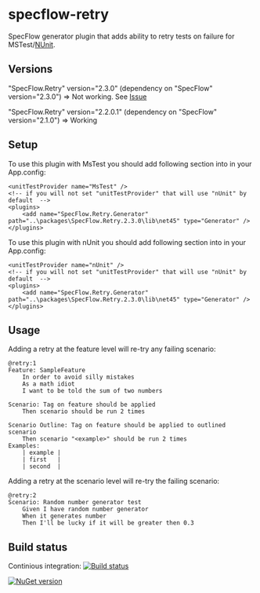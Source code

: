 # specflow-retry
SpecFlow generator plugin that adds ability to retry tests on failure for MSTest/[NUnit](http://nunit.org/).

## Versions
"SpecFlow.Retry" version="2.3.0" (dependency on "SpecFlow" version="2.3.0") => Not working. See [Issue](https://github.com/techtalk/SpecFlow/issues/888)

"SpecFlow.Retry" version="2.2.0.1" (dependency on "SpecFlow" version="2.1.0") => Working

## Setup

To use this plugin with MsTest you should add following section into <specFlow></specFlow> in your App.config:

``` 
<unitTestProvider name="MsTest" />
<!-- if you will not set "unitTestProvider" that will use "nUnit" by default  -->
<plugins>
    <add name="SpecFlow.Retry.Generator" path="..\packages\SpecFlow.Retry.2.3.0\lib\net45" type="Generator" />
</plugins>
```

To use this plugin with nUnit you should add following section into <specFlow></specFlow> in your App.config:

``` 
<unitTestProvider name="nUnit" /> 
<!-- if you will not set "unitTestProvider" that will use "nUnit" by default  -->
<plugins>
    <add name="SpecFlow.Retry.Generator" path="..\packages\SpecFlow.Retry.2.3.0\lib\net45" type="Generator" />
</plugins>
```

## Usage

Adding a retry at the feature level will re-try any failing scenario:

```
@retry:1
Feature: SampleFeature
    In order to avoid silly mistakes
    As a math idiot
    I want to be told the sum of two numbers

Scenario: Tag on feature should be applied
    Then scenario should be run 2 times

Scenario Outline: Tag on feature should be applied to outlined scenario
    Then scenario "<example>" should be run 2 times
Examples: 
    | example |
    | first   |
    | second  |
```

Adding a retry at the scenario level will re-try the failing scenario:

```
@retry:2
Scenario: Random number generator test
    Given I have random number generator
    When it generates number
    Then I'll be lucky if it will be greater then 0.3
```

## Build status
Continious integration: [![Build status](https://ci.appveyor.com/api/projects/status/fgr338iwl0pnd8u0?svg=true)](https://ci.appveyor.com/project/DamirAinullin/specflow-retry)

[![NuGet version](https://badge.fury.io/nu/specflow.retry.svg)](https://badge.fury.io/nu/specflow.retry)


